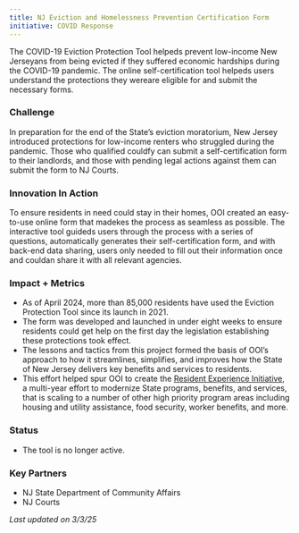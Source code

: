 ```yaml
---
title: NJ Eviction and Homelessness Prevention Certification Form
initiative: COVID Response
---
```


The COVID-19 Eviction Protection Tool helpeds prevent low-income New Jerseyans from being evicted if they suffered economic hardships during the COVID-19 pandemic. The online self-certification tool helpeds users understand the protections they wereare eligible for and submit the necessary forms.

### Challenge

In preparation for the end of the State’s eviction moratorium, New Jersey introduced protections for low-income renters who struggled during the pandemic. Those who qualified couldfy can submit a self-certification form to their landlords, and those with pending legal actions against them can submit the form to NJ Courts.

### Innovation In Action

To ensure residents in need could stay in their homes, OOI created an easy-to-use online form that madekes the process as seamless as possible. The interactive tool guideds users through the process with a series of questions, automatically generates their self-certification form, and with back-end data sharing, users only needed to fill out their information once and couldan share it with all relevant agencies.

### Impact \+ Metrics

* As of April 2024, more than 85,000 residents have used the Eviction Protection Tool since its launch in 2021\.   
* The form was developed and launched in under eight weeks to ensure residents could get help on the first day the legislation establishing these protections took effect.  
* The lessons and tactics from this project formed the basis of OOI’s approach to how it streamlines, simplifies, and improves how the State of New Jersey delivers key benefits and services to residents.   
* This effort helped spur OOI to create the [Resident Experience Initiative](https://innovation.nj.gov/projects/resident-experience-initiative/), a multi-year effort to modernize State programs, benefits, and services, that is scaling to a number of other high priority program areas including housing and utility assistance, food security, worker benefits, and more. 

### Status

* The tool is no longer active.

### Key Partners

* NJ State Department of Community Affairs  
* NJ Courts

*Last updated on 3/3/25*
